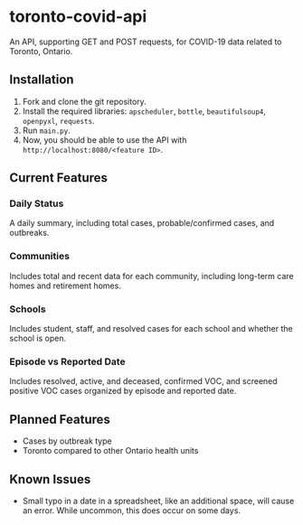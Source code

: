 # toronto-covid-api

An API, supporting GET and POST requests, for COVID-19 data related to Toronto, Ontario.

## Installation
1. Fork and clone the git repository.
2. Install the required libraries: `apscheduler`, `bottle`, `beautifulsoup4`, `openpyxl`, `requests`.
3. Run `main.py`.
4. Now, you should be able to use the API with `http://localhost:8080/<feature ID>`.

## Current Features

### Daily Status
A daily summary, including total cases, probable/confirmed cases, and outbreaks.

### Communities
Includes total and recent data for each community, including long-term care homes and retirement homes.

### Schools
Includes student, staff, and resolved cases for each school and whether the school is open.

### Episode vs Reported Date
Includes resolved, active, and deceased, confirmed VOC, and screened positive VOC cases organized by episode and reported date.

## Planned Features

- Cases by outbreak type
- Toronto compared to other Ontario health units

## Known Issues

- Small typo in a date in a spreadsheet, like an additional space, will cause an error. While uncommon, this does occur on some days.
